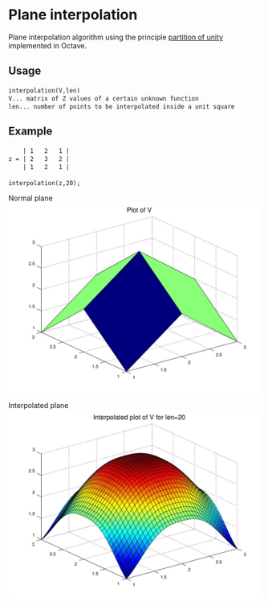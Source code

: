 # Plane interpolation
Plane interpolation algorithm using the principle [partition of unity][1] implemented in Octave. 
##  Usage
    interpolation(V,len)
    V... matrix of Z values of a certain unknown function
    len... number of points to be interpolated inside a unit square

## Example
        | 1   2   1 |
    z = | 2   3   2 |
        | 1   2   1 |

    interpolation(z,20);

Normal plane
![alt text](https://github.com/AndrejHafner/Plane-interpolation/blob/master/planes/interpolated.jpeg)

Interpolated plane
![alt text](https://github.com/AndrejHafner/Plane-interpolation/blob/master/planes/normal.jpeg)

  [1]: https://en.wikipedia.org/wiki/Partition_of_unity
